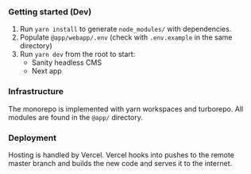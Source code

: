 ### Getting started (Dev)

1. Run `yarn install` to generate `node_modules/` with dependencies.
2. Populate `@app/webapp/.env` (check with `.env.example` in the same directory)
3. Run `yarn dev` from the root to start:
   - Sanity headless CMS
   - Next app

### Infrastructure

The monorepo is implemented with yarn workspaces and
turborepo. All modules are found in the `@app/` directory.

### Deployment
Hosting is handled by Vercel. Vercel hooks into pushes to the remote master
branch and builds the new code and serves it to the internet.
